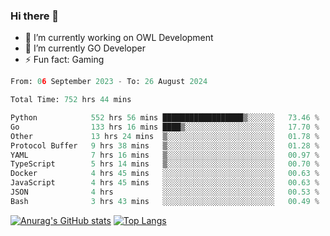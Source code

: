 ### Hi there 👋 

- 🔭 I’m currently working on OWL Development
- 🌱 I’m currently GO Developer
-  ⚡ Fun fact: Gaming
  
  <!--
- 👯 I’m looking to collaborate on ...
- 🤔 I’m looking for help with ...
- 💬 Ask me about ...
- 📫 How to reach me: ...
- 😄 Pronouns: ...
-->

<!--START_SECTION:waka-->

```python
From: 06 September 2023 - To: 26 August 2024

Total Time: 752 hrs 44 mins

Python            552 hrs 56 mins ██████████████████▒░░░░░░   73.46 %
Go                133 hrs 16 mins ████▒░░░░░░░░░░░░░░░░░░░░   17.70 %
Other             13 hrs 24 mins  ▒░░░░░░░░░░░░░░░░░░░░░░░░   01.78 %
Protocol Buffer   9 hrs 38 mins   ▒░░░░░░░░░░░░░░░░░░░░░░░░   01.28 %
YAML              7 hrs 16 mins   ▒░░░░░░░░░░░░░░░░░░░░░░░░   00.97 %
TypeScript        5 hrs 14 mins   ▒░░░░░░░░░░░░░░░░░░░░░░░░   00.70 %
Docker            4 hrs 45 mins   ░░░░░░░░░░░░░░░░░░░░░░░░░   00.63 %
JavaScript        4 hrs 45 mins   ░░░░░░░░░░░░░░░░░░░░░░░░░   00.63 %
JSON              4 hrs           ░░░░░░░░░░░░░░░░░░░░░░░░░   00.53 %
Bash              3 hrs 43 mins   ░░░░░░░░░░░░░░░░░░░░░░░░░   00.49 %
```

<!--END_SECTION:waka-->

[![Anurag's GitHub stats](https://github-readme-stats.vercel.app/api?username=aebalz&show_icons=true&theme=codeSTACKr)](https://github.com/anuraghazra/github-readme-stats)
[![Top Langs](https://github-readme-stats.vercel.app/api/top-langs/?username=aebalz&layout=compact&card_width=350&theme=codeSTACKr)](https://github.com/anuraghazra/github-readme-stats)
<!-- [![Readme Card](https://github-readme-stats.vercel.app/api/pin/?username=aebalz&repo=go-gin-gone&show_owner=true)](https://github.com/anuraghazra/github-readme-stats)-->
